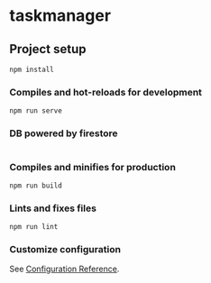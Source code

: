 # taskmanager

## Project setup
```
npm install
```

### Compiles and hot-reloads for development
```
npm run serve
```

### DB powered by firestore
```

```

### Compiles and minifies for production
```
npm run build
```

### Lints and fixes files
```
npm run lint
```

### Customize configuration
See [Configuration Reference](https://cli.vuejs.org/config/).
